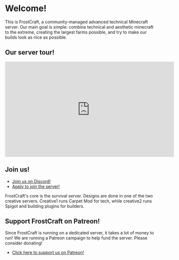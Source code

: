# Welcome!

This is FrostCraft, a community-managed advanced technical Minecraft
server. Our main goal is simple: combine technical and aesthetic 
minecraft to the extreme, creating the largest farms possible, and 
try to make our builds look as nice as possible.

## Our server tour!

<iframe width="560" height="315" src="https://www.youtube.com/embed/Bh2djTRbKck?rel=0" frameborder="0" allow="autoplay; encrypted-media" allowfullscreen></iframe>

## Join us!

- <a href="{{ discord }}">Join us on Discord!</a>
- <a href="/apply">Apply to join the server!</a>

FrostCraft's core is the survival server. Designs are done in one of the two
creative servers. Creative1 runs Carpet Mod for tech, while creative2 runs
Spigot and building plugins for builders.

## Support FrostCraft on Patreon!

Since FrostCraft is running on a dedicated server, it takes a lot of money
to run! We are running a Patreon campaign to help fund the server.
Please consider donating!

- <a href="{{ patreon }}">Click here to support us on Patreon!</a>

